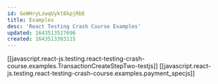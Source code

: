 ```yaml
---
id: GeWHryLzwqUykt6kpjRbE
title: Examples
desc: 'React Testing Crash Course Examples'
updated: 1643513527696
created: 1643513303115
---
```


[[javascript.react-js.testing.react-testing-crash-course.examples.TransactionCreateStepTwo-testjs]]
[[javascript.react-js.testing.react-testing-crash-course.examples.payment_specjs]]
